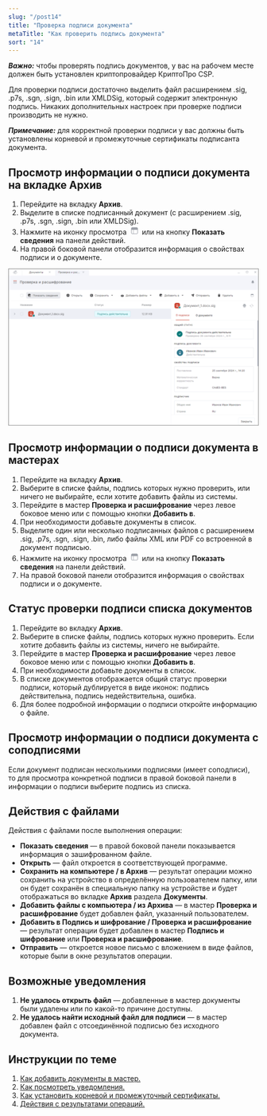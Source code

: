 ```yaml
---
slug: "/post14"
title: "Проверка подписи документа"
metaTitle: "Как проверить подпись документа"
sort: "14"
---
```


***Важно:*** чтобы проверять подпись документов, у вас на рабочем месте должен быть установлен криптопровайдер КриптоПро CSP.  

Для проверки подписи достаточно выделить файл расширением .sig, .p7s, .sgn, .sign, .bin или XMLDSig, который содержит электронную подпись. Никаких дополнительных настроек при проверке подписи производить не нужно.  

***Примечание:*** для корректной проверки подписи у вас должны быть установлены корневой и промежуточные сертификаты подписанта документа. 

## Просмотр информации о подписи документа на вкладке Архив  

1. Перейдите на вкладку **Архив**.  
2. Выделите в списке подписанный документ (с расширением .sig, .p7s, .sgn, .sign, .bin или XMLDSig).  
3. Нажмите на иконку просмотра ![Кнопка просмотра](./images/view_button_01.png "Кнопка быстрого просмотра") или на кнопку **Показать сведения** на панели действий. 
4. На правой боковой панели отобразится информация о свойствах подписи и о документе.  

![Проверка](./images/verification.png "Проверка")

## Просмотр информации о подписи документа в мастерах  

1. Перейдите на вкладку **Архив**.  
2. Выберите в списке файлы, подпись которых нужно проверить, или ничего не выбирайте, если хотите добавить файлы из системы.  
3. Перейдите в мастер **Проверка и расшифрование** через левое боковое меню  или с помощью кнопки **Добавить в**.  
4. При необходимости добавьте документы в список.  
5. Выделите один или несколько подписанных файлов с расширением .sig, .p7s, .sgn, .sign, .bin, либо файлы XML или PDF со встроенной в документ подписью.
6. Нажмите на иконку просмотра ![Кнопка просмотра](./images/view_button_01.png "Кнопка быстрого просмотра") или на кнопку **Показать сведения** на панели действий.   
7. На правой боковой панели отобразится информация о свойствах подписи и о документе.  

## Статус проверки подписи списка документов  

1. Перейдите во вкладку **Архив**.  
2. Выберите в списке файлы, подпись которых нужно проверить. Если хотите добавить файлы из системы, ничего не выбирайте.  
3. Перейдите в мастер **Проверка и расшифрование** через левое боковое меню  или с помощью кнопки **Добавить в**.  
4. При необходимости добавьте документы в список.  
5. В списке документов отображается общий статус проверки подписи, который дублируется в виде иконок: подпись действительна,  подпись недействительна, ошибка.  
6. Для более подробной информации о подписи откройте информацию о файле.  

## Просмотр информации о подписи документа с соподписями  

Если документ подписан несколькими подписями (имеет соподписи), то для просмотра конкретной подписи в правой боковой панели в информации о подписи выберите подпись из списка.  

## Действия с файлами   

Действия с файлами после выполнения операции: 

- **Показать сведения** — в правой боковой панели показывается информация о зашифрованном файле.
- **Открыть** — файл откроется в соответствующей программе.
- **Сохранить на компьютере / в Архив** — результат операции можно сохранить на устройство в определённую пользователем папку, или он будет сохранён в специальную папку на устройстве и будет отображаться во вкладке **Архив** раздела **Документы**. 
- **Добавить файлы с компьютера / из Архива** — в мастер **Проверка и расшифрование** будет добавлен файл, указанный пользователем.  
- **Добавить в Подпись и шифрование / Проверка и расшифрование** — результат операции будет добавлен в мастер **Подпись и шифрование** или **Проверка и расшифрование**. 
- **Отправить** — откроется новое письмо с вложением в виде файлов, которые были в окне результатов операции.

## Возможные уведомления  

1. **Не удалось открыть файл** — добавленные в мастер документы были удалены или по какой-то причине доступны.  
2. **Не удалось найти исходный файл для подписи** — в мастер добавлен файл с отсоединённой подписью без исходного документа.  

## Инструкции по теме

1. [Как добавить документы в мастер.](./08-add-docs.md)  
2. [Как посмотреть уведомления.](../008-cryptoarm/01-notifications.md)  
3. [Как установить корневой и промежуточный сертификаты.](../006-certs/05-import-UC-certs.md)    
4. [Действия с результатами операций.](./19-operations-result.md)  

